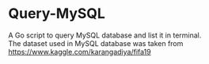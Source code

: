 # Query-MySQL
A Go script to query MySQL database and list it in terminal.  
The dataset used in MySQL database was taken from https://www.kaggle.com/karangadiya/fifa19
